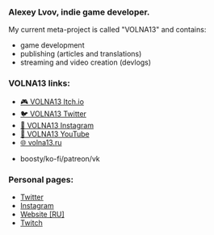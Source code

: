 ### Alexey Lvov, indie game developer.

My current meta-project is called "VOLNA13" and contains:
- game development
- publishing (articles and translations)
- streaming and video creation (devlogs)

### VOLNA13 links:
- [🎮 VOLNA13 Itch.io](https://itch.io/volna13)
- [🐦 VOLNA13 Twitter](https://twitter.com/volna_13)
- [📸 VOLNA13 Instagram](https://www.instagram.com/13.volna/)
- [🎥 VOLNA13 YouTube](https://www.youtube.com/channel/UCaskkDSURoAac0i1hxSEJ-g)
- [🌐 volna13.ru](https://volna13.ru/)
+ boosty/ko-fi/patreon/vk

### Personal pages:
- [Twitter](https://twitter.com/alexeylvov)
- [Instagram](https://instagram.com/ag.lvov)
- [Website [RU]](https://alvov.hz13.net)
- [Twitch](https://twitch.tv/alex_tengu)

<!--
**alex-tengu/alex-tengu** is a ✨ _special_ ✨ repository because its `README.md` (this file) appears on your GitHub profile.

Here are some ideas to get you started:

- 🔭 I’m currently working on ...
- 🌱 I’m currently learning ...
- 👯 I’m looking to collaborate on ...
- 🤔 I’m looking for help with ...
- 💬 Ask me about ...
- 📫 How to reach me: ...
- 😄 Pronouns: ...
- ⚡ Fun fact: ...
-->
